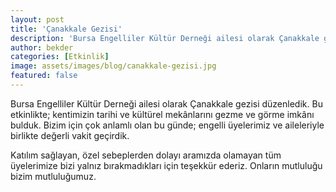 ```yaml
---
layout: post
title: 'Çanakkale Gezisi'
description: 'Bursa Engelliler Kültür Derneği ailesi olarak Çanakkale gezisi düzenledik. Bu etkinlikte; kentimizin tarihi ve kültürel mekânlarını gezme ve görme imkânı bulduk.'
author: bekder
categories: [Etkinlik]
image: assets/images/blog/canakkale-gezisi.jpg
featured: false
---
```


Bursa Engelliler Kültür Derneği ailesi olarak Çanakkale gezisi düzenledik. Bu etkinlikte; kentimizin tarihi ve kültürel mekânlarını gezme ve görme imkânı bulduk. Bizim için çok anlamlı olan bu günde; engelli üyelerimiz ve aileleriyle birlikte değerli vakit geçirdik.

Katılım sağlayan, özel sebeplerden dolayı aramızda olamayan tüm üyelerimize bizi yalnız bırakmadıkları için teşekkür ederiz. Onların mutluluğu bizim mutluluğumuz.
